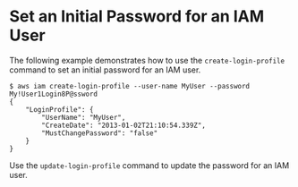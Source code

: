 # Set an Initial Password for an IAM User<a name="cli-iam-set-pw"></a>

The following example demonstrates how to use the `create-login-profile` command to set an initial password for an IAM user\.

```
$ aws iam create-login-profile --user-name MyUser --password My!User1Login8P@ssword
{
    "LoginProfile": {
        "UserName": "MyUser",
        "CreateDate": "2013-01-02T21:10:54.339Z",
        "MustChangePassword": "false"
    }
}
```

Use the `update-login-profile` command to update the password for an IAM user\.
